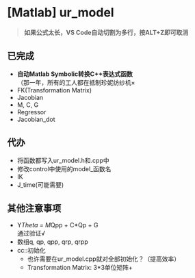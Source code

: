 # [Matlab] ur_model
> **如果公式太长，VS Code自动切割为多行，按ALT+Z即可取消**

## 已完成
- **自动Matlab Symbolic转换C++表达式函数**  
  （那一年，所有的工人都在抵制珍妮纺纱机×
- FK(Transformation Matrix)
- Jacobian
- M, C, G
- Regressor
- Jacobian_dot

## 代办
- 将函数都写入ur_model.h和.cpp中
- 修改control中使用的model_函数名
- IK
- J_time(可能需要)


## 其他注意事项
- Y*Theta = M*Qpp + C*Qp + G  
  通过验证√
- 数组q, qp, qpp, qrp, qrpp
- cc::初始化
  - 也许需要在ur_model.cpp就对全部初始化？（提高效率）
  - Transformation Matrix: 3*3单位矩阵+